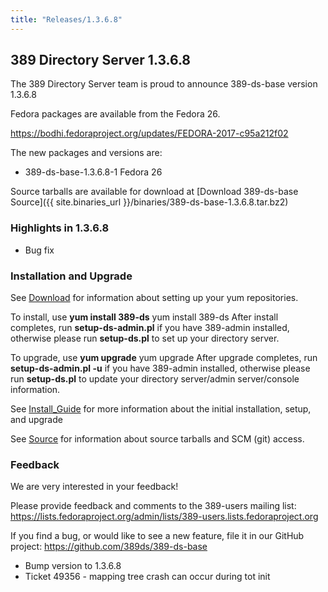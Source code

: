 ```yaml
---
title: "Releases/1.3.6.8"
---
```

389 Directory Server 1.3.6.8
-----------------------------

The 389 Directory Server team is proud to announce 389-ds-base version 1.3.6.8

Fedora packages are available from the Fedora 26.

<https://bodhi.fedoraproject.org/updates/FEDORA-2017-c95a212f02>


The new packages and versions are:

-   389-ds-base-1.3.6.8-1  Fedora 26

Source tarballs are available for download at [Download 389-ds-base Source]({{ site.binaries_url }}/binaries/389-ds-base-1.3.6.8.tar.bz2)

### Highlights in 1.3.6.8

- Bug fix

### Installation and Upgrade 
See [Download](../download.html) for information about setting up your yum repositories.

To install, use **yum install 389-ds** yum install 389-ds After install completes, run **setup-ds-admin.pl** if you have 389-admin installed, otherwise please run **setup-ds.pl** to set up your directory server.

To upgrade, use **yum upgrade** yum upgrade After upgrade completes, run **setup-ds-admin.pl -u** if you have 389-admin installed, otherwise please run **setup-ds.pl** to update your directory server/admin server/console information.

See [Install\_Guide](../legacy/install-guide.html) for more information about the initial installation, setup, and upgrade

See [Source](../development/source.html) for information about source tarballs and SCM (git) access.

### Feedback

We are very interested in your feedback!

Please provide feedback and comments to the 389-users mailing list: <https://lists.fedoraproject.org/admin/lists/389-users.lists.fedoraproject.org>

If you find a bug, or would like to see a new feature, file it in our GitHub project: <https://github.com/389ds/389-ds-base>

- Bump version to 1.3.6.8
- Ticket 49356 - mapping tree crash can occur during tot init
